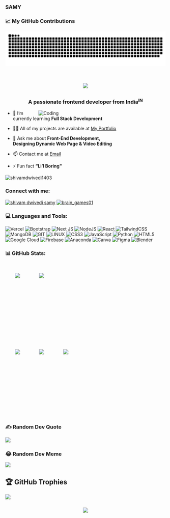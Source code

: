 ### SAMY



### 📈 My GitHub Contributions
<img alt="snake eating my contributions" src="https://raw.githubusercontent.com/known-samy/known-samy/output/github-contribution-grid-snake-dark.svg?palette=github-dark" />


<h1 align="center">
<img src="https://readme-typing-svg.herokuapp.com/?font=Righteous&size=35&center=true&vCenter=true&width=500&height=70&duration=4000&lines=Hi+There!+👋;+I'm+Shivam+Dwivedi+!;" />
<h3 align="center">A passionate frontend developer from India<sup>IN</sup></h3>
<img align="right" alt="Coding" width="400" src="final_main.png">



- 🌱 I’m currently learning **Full Stack Development**

- 👨‍💻 All of my projects are available at [My Portfolio](https://www.shivamdwivedi.in/)

- 💬 Ask me about **Front-End Development,<br> Designing Dynamic Web Page & Video Editing**

- 📫 Contact me at [Email](contactsamy11@gmail.com)

- ⚡ Fun fact **“Li’l Boring"**

<p align="left"> <img src="https://komarev.com/ghpvc/?username=shivamdwivedi1403&label=Profile%20views&color=ED7014&style=flat" alt="shivamdwivedi1403" /> </p>

<h3 align="left">Connect with me:</h3>
<p align="left">
<a href="https://linkedin.com/in/shivam dwivedi samy" target="blank"><img align="center" src="https://raw.githubusercontent.com/rahuldkjain/github-profile-readme-generator/master/src/images/icons/Social/linked-in-alt.svg" alt="shivam dwivedi samy" height="30" width="40" /></a>
<a href="https://instagram.com/brain_games01" target="blank"><img align="center" src="https://raw.githubusercontent.com/rahuldkjain/github-profile-readme-generator/master/src/images/icons/Social/instagram.svg" alt="brain_games01" height="30" width="40" /></a>
</p>

<h3 align="left">💻 Languages and Tools:</h3>

![Vercel](https://img.shields.io/badge/vercel-%23000000.svg?style=for-the-badge&logo=vercel&logoColor=white) ![Bootstrap](https://img.shields.io/badge/bootstrap-%238511FA.svg?style=for-the-badge&logo=bootstrap&logoColor=white) ![Next JS](https://img.shields.io/badge/Next-black?style=for-the-badge&logo=next.js&logoColor=white) ![NodeJS](https://img.shields.io/badge/node.js-6DA55F?style=for-the-badge&logo=node.js&logoColor=white) ![React](https://img.shields.io/badge/react-%2320232a.svg?style=for-the-badge&logo=react&logoColor=%2361DAFB) ![TailwindCSS](https://img.shields.io/badge/tailwindcss-%2338B2AC.svg?style=for-the-badge&logo=tailwind-css&logoColor=white)  ![MongoDB](https://img.shields.io/badge/MongoDB-%234ea94b.svg?style=for-the-badge&logo=mongodb&logoColor=white) ![GIT](https://img.shields.io/badge/Git-fc6d26?style=for-the-badge&logo=git&logoColor=white) ![LINUX](https://img.shields.io/badge/Linux-FCC624?style=for-the-badge&logo=linux&logoColor=black)
![CSS3](https://img.shields.io/badge/css3-%231572B6.svg?style=for-the-badge&logo=css3&logoColor=white) ![JavaScript](https://img.shields.io/badge/javascript-%23323330.svg?style=for-the-badge&logo=javascript&logoColor=%23F7DF1E) ![Python](https://img.shields.io/badge/python-3670A0?style=for-the-badge&logo=python&logoColor=ffdd54) ![HTML5](https://img.shields.io/badge/html5-%23E34F26.svg?style=for-the-badge&logo=html5&logoColor=white) ![Google Cloud](https://img.shields.io/badge/Google%20Cloud-%234285F4.svg?style=for-the-badge&logo=google-cloud&logoColor=white) ![Firebase](https://img.shields.io/badge/firebase-%23039BE5.svg?style=for-the-badge&logo=firebase) ![Anaconda](https://img.shields.io/badge/Anaconda-%2344A833.svg?style=for-the-badge&logo=anaconda&logoColor=white) ![Canva](https://img.shields.io/badge/Canva-%2300C4CC.svg?style=for-the-badge&logo=Canva&logoColor=white) 	![Figma](https://img.shields.io/badge/figma-%23F24E1E.svg?style=for-the-badge&logo=figma&logoColor=white) ![Blender](https://img.shields.io/badge/blender-%23F5792A.svg?style=for-the-badge&logo=blender&logoColor=white)






<!-- ===================SAMY'S COMPONENTS======================= -->

<h3 align="left">📊 GitHub Stats:</h3>

<div align="center">
  <div style="display: flex;">
    <img style="margin: 30px" height=180 src="https://github-readme-stats.vercel.app/api/top-langs?username=known-samy&show_icons=true&locale=en&layout=compact&theme=codeSTACKr"&alt="shivamdwivedi1403" />
    <img style="margin: 30px" height=180 src="https://github-profile-summary-cards.vercel.app/api/cards/repos-per-language?username=known-samy&theme=codeSTACKr" />
  </div>
</div>

<div align="center">
  <div style="display: flex;">
    <img style="margin: 30px" height=180 src="https://github-readme-stats.vercel.app/api?username=known-samy&count_private=true&show_icons=true&theme=codeSTACKr"&alt="shivamdwivedi1403" /> 
    <img style="margin: 30px" height=180 src="https://github-readme-streak-stats.herokuapp.com/?user=known-samy&theme=FC6600&ring=FC6600&theme=FC6600&fire=codeSTACKr&theme=codeSTACKr&currStreakLabel=FC6600&theme=codeSTACKr" />
    <img style="margin: 30px" height=180 src="https://github-profile-summary-cards.vercel.app/api/cards/profile-details?username=known-samy&theme=codeSTACKr" />

  </div>
</div>






<!-- =======================QUOTES====================== -->

### ✍️ Random Dev Quote
![](https://quotes-github-readme.vercel.app/api?type=vetical&theme=radical)

### 😂 Random Dev Meme
<img src='https://randommeme-five.vercel.app/' style="height: 400px;"/>

## 🏆 GitHub Trophies
![](https://github-profile-trophy.vercel.app/?username=known-samy&theme=codeSTACKr&no-frame=false&no-bg=true&margin-w=4)

<h3 align="center">
    <img src="https://readme-typing-svg.herokuapp.com/?font=Righteous&size=25&center=true&vCenter=true&width=500&height=70&duration=4000&lines=Thanks+for+visiting!+✌️;+Shoot+me+a+message+on+Linkedin!;I'm+always+down+to+collab+:)">
</h3>









